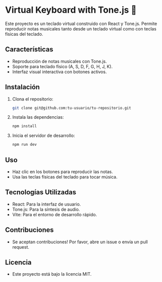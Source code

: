 # Virtual Keyboard with Tone.js 🎹

Este proyecto es un teclado virtual construido con React y Tone.js. Permite reproducir notas musicales tanto desde un teclado virtual como con teclas físicas del teclado.

## Características
- Reproducción de notas musicales con Tone.js.
- Soporte para teclado físico (A, S, D, F, G, H, J, K).
- Interfaz visual interactiva con botones activos.

## Instalación
1. Clona el repositorio:
   ```bash
   git clone git@github.com:tu-usuario/tu-repositorio.git
2. Instala las dependencias:
    ```bash 
    npm install
3. Inicia el servidor de desarrollo:
    ```bash
    npm run dev

## Uso
- Haz clic en los botones para reproducir las notas.
- Usa las teclas físicas del teclado para tocar música.

## Tecnologías Utilizadas
- React: Para la interfaz de usuario.
- Tone.js: Para la síntesis de audio.
- Vite: Para el entorno de desarrollo rápido.

## Contribuciones 
- Se aceptan contribuciones! Por favor, abre un issue o envía un pull request.

## Licencia
- Este proyecto está bajo la licencia MIT.